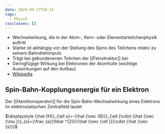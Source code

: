 ```yaml
---
date: 2024-04-17T20:14
tags:
  - Physik
cssclasses: []
---
```

- Wechselwirkung, die in der Atom-, Kern- oder Elementarteilchenphysik auftritt
- Stärke ist abhängig von der Stellung des Spins des Teilchens relativ zu seinem Bahndrehimpuls
- Trägt bei gebundenenen Teilchen der [[Feinstruktur]] bei
- Geringfügige Wirkung bei Elektronen der Atomhülle (wichtige Auswirkungen auf den Aufbau)
- [Wikipedia](https://de.wikipedia.org/wiki/Spin-Bahn-Kopplung)

## Spin-Bahn-Kopplungsenergie für ein Elektron
Der [[Hamiltonoperator]] für die Spin-Bahn-Wechselwirkung eines Elektrons im elektrostatischen Zentralfeld lautet

$\displaystyle {\hat {H}}_{\ell s}=-{\hat {\vec {B}}}_{\ell }\cdot {\hat {\vec {\mu }}}_{s}={\frac {a}{\hbar ^{2}}}{\hat {\vec {\ell }}}\cdot {\hat {\vec {s}}}$